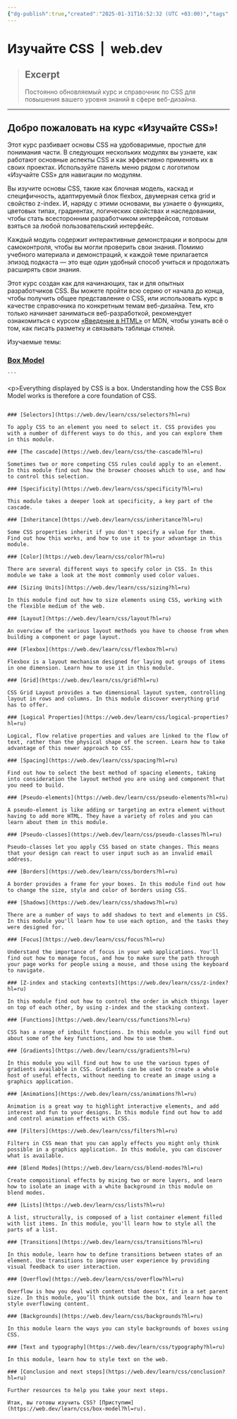 ```yaml
---
{"dg-publish":true,"created":"2025-01-31T16:52:32 (UTC +03:00)","tags":null,"source":"https://web.dev/learn/css?hl=ru","author":"Andy Bell","permalink":"/projects/extentions/izuchajte-css-web-dev/","dgPassFrontmatter":true}
---
```



# Изучайте CSS  |  web.dev

> ## Excerpt
> Постоянно обновляемый курс и справочник по CSS для повышения вашего уровня знаний в сфере веб-дизайна.

---
## Добро пожаловать на курс «Изучайте CSS»!

Этот курс разбивает основы CSS на удобоваримые, простые для понимания части. В следующих нескольких модулях вы узнаете, как работают основные аспекты CSS и как эффективно применять их в своих проектах. Используйте панель меню рядом с логотипом «Изучайте CSS» для навигации по модулям.

Вы изучите основы CSS, такие как блочная модель, каскад и специфичность, адаптируемый блок flexbox, двумерная сетка grid и свойство z-index. И, наряду с этими основами, вы узнаете о функциях, цветовых типах, градиентах, логических свойствах и наследовании, чтобы стать всесторонним разработчиком интерфейсов, готовым взяться за любой пользовательский интерфейс.

Каждый модуль содержит интерактивные демонстрации и вопросы для самоконтроля, чтобы вы могли проверить свои знания. Помимо учебного материала и демонстраций, к каждой теме прилагается эпизод подкаста — это еще один удобный способ учиться и продолжать расширять свои знания.

Этот курс создан как для начинающих, так и для опытных разработчиков CSS. Вы можете пройти всю серию от начала до конца, чтобы получить общее представление о CSS, или использовать курс в качестве справочника по конкретным темам веб-дизайна. Тем, кто только начинает заниматься веб-разработкой, рекомендует ознакомиться с курсом [«Введение в HTML»](https://developer.mozilla.org/docs/Learn/HTML/Introduction_to_HTML) от MDN, чтобы узнать всё о том, как писать разметку и связывать таблицы стилей.

Изучаемые темы:

### [Box Model](https://web.dev/learn/css/box-model?hl=ru)

    ```
<span>    </span>&lt;<span>p&gt;Everything</span><span> </span><span>displayed</span><span> </span><span>by</span><span> </span><span>CSS</span><span> </span><span>is</span><span> </span><span>a</span><span> </span><span>box</span><span>.</span><span> </span><span>Understanding</span><span> </span><span>how</span><span> </span><span>the</span><span> </span><span>CSS</span><span> </span><span>Box</span><span> </span><span>Model</span><span> </span><span>works</span><span> </span><span>is</span><span> </span><span>therefore</span><span> </span><span>a</span><span> </span><span>core</span><span> </span><span>foundation</span><span> </span><span>of</span><span> </span><span>CSS</span><span>.</span>
```

### [Selectors](https://web.dev/learn/css/selectors?hl=ru)

To apply CSS to an element you need to select it. CSS provides you with a number of different ways to do this, and you can explore them in this module.

### [The cascade](https://web.dev/learn/css/the-cascade?hl=ru)

Sometimes two or more competing CSS rules could apply to an element. In this module find out how the browser chooses which to use, and how to control this selection.

### [Specificity](https://web.dev/learn/css/specificity?hl=ru)

This module takes a deeper look at specificity, a key part of the cascade.

### [Inheritance](https://web.dev/learn/css/inheritance?hl=ru)

Some CSS properties inherit if you don't specify a value for them. Find out how this works, and how to use it to your advantage in this module.

### [Color](https://web.dev/learn/css/color?hl=ru)

There are several different ways to specify color in CSS. In this module we take a look at the most commonly used color values.

### [Sizing Units](https://web.dev/learn/css/sizing?hl=ru)

In this module find out how to size elements using CSS, working with the flexible medium of the web.

### [Layout](https://web.dev/learn/css/layout?hl=ru)

An overview of the various layout methods you have to choose from when building a component or page layout.

### [Flexbox](https://web.dev/learn/css/flexbox?hl=ru)

Flexbox is a layout mechanism designed for laying out groups of items in one dimension. Learn how to use it in this module.

### [Grid](https://web.dev/learn/css/grid?hl=ru)

CSS Grid Layout provides a two dimensional layout system, controlling layout in rows and columns. In this module discover everything grid has to offer.

### [Logical Properties](https://web.dev/learn/css/logical-properties?hl=ru)

Logical, flow relative properties and values are linked to the flow of text, rather than the physical shape of the screen. Learn how to take advantage of this newer approach to CSS.

### [Spacing](https://web.dev/learn/css/spacing?hl=ru)

Find out how to select the best method of spacing elements, taking into consideration the layout method you are using and component that you need to build.

### [Pseudo-elements](https://web.dev/learn/css/pseudo-elements?hl=ru)

A pseudo-element is like adding or targeting an extra element without having to add more HTML. They have a variety of roles and you can learn about them in this module.

### [Pseudo-classes](https://web.dev/learn/css/pseudo-classes?hl=ru)

Pseudo-classes let you apply CSS based on state changes. This means that your design can react to user input such as an invalid email address.

### [Borders](https://web.dev/learn/css/borders?hl=ru)

A border provides a frame for your boxes. In this module find out how to change the size, style and color of borders using CSS.

### [Shadows](https://web.dev/learn/css/shadows?hl=ru)

There are a number of ways to add shadows to text and elements in CSS. In this module you'll learn how to use each option, and the tasks they were designed for.

### [Focus](https://web.dev/learn/css/focus?hl=ru)

Understand the importance of focus in your web applications. You'll find out how to manage focus, and how to make sure the path through your page works for people using a mouse, and those using the keyboard to navigate.

### [Z-index and stacking contexts](https://web.dev/learn/css/z-index?hl=ru)

In this module find out how to control the order in which things layer on top of each other, by using z-index and the stacking context.

### [Functions](https://web.dev/learn/css/functions?hl=ru)

CSS has a range of inbuilt functions. In this module you will find out about some of the key functions, and how to use them.

### [Gradients](https://web.dev/learn/css/gradients?hl=ru)

In this module you will find out how to use the various types of gradients available in CSS. Gradients can be used to create a whole host of useful effects, without needing to create an image using a graphics application.

### [Animations](https://web.dev/learn/css/animations?hl=ru)

Animation is a great way to highlight interactive elements, and add interest and fun to your designs. In this module find out how to add and control animation effects with CSS.

### [Filters](https://web.dev/learn/css/filters?hl=ru)

Filters in CSS mean that you can apply effects you might only think possible in a graphics application. In this module, you can discover what is available.

### [Blend Modes](https://web.dev/learn/css/blend-modes?hl=ru)

Create compositional effects by mixing two or more layers, and learn how to isolate an image with a white background in this module on blend modes.

### [Lists](https://web.dev/learn/css/lists?hl=ru)

A list, structurally, is composed of a list container element filled with list items. In this module, you'll learn how to style all the parts of a list.

### [Transitions](https://web.dev/learn/css/transitions?hl=ru)

In this module, learn how to define transitions between states of an element. Use transitions to improve user experience by providing visual feedback to user interaction.

### [Overflow](https://web.dev/learn/css/overflow?hl=ru)

Overflow is how you deal with content that doesn’t fit in a set parent size. In this module, you’ll think outside the box, and learn how to style overflowing content.

### [Backgrounds](https://web.dev/learn/css/backgrounds?hl=ru)

In this module learn the ways you can style backgrounds of boxes using CSS.

### [Text and typography](https://web.dev/learn/css/typography?hl=ru)

In this module, learn how to style text on the web.

### [Conclusion and next steps](https://web.dev/learn/css/conclusion?hl=ru)

Further resources to help you take your next steps.

Итак, вы готовы изучить CSS? [Приступим](https://web.dev/learn/css/box-model?hl=ru).
